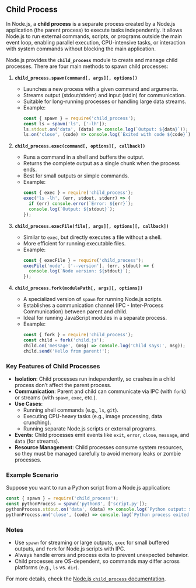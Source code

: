 ## Child Process
In Node.js, a **child process** is a separate process created by a Node.js application (the parent process) to execute tasks independently. It allows Node.js to run external commands, scripts, or programs outside the main event loop, enabling parallel execution, CPU-intensive tasks, or interaction with system commands without blocking the main application.

Node.js provides the **`child_process`** module to create and manage child processes. There are four main methods to spawn child processes:

1. **`child_process.spawn(command[, args][, options])`**
   - Launches a new process with a given command and arguments.
   - Streams output (stdout/stderr) and input (stdin) for communication.
   - Suitable for long-running processes or handling large data streams.
   - Example:
     ```javascript
     const { spawn } = require('child_process');
     const ls = spawn('ls', ['-lh']);
     ls.stdout.on('data', (data) => console.log(`Output: ${data}`));
     ls.on('close', (code) => console.log(`Exited with code ${code}`));
     ```

2. **`child_process.exec(command[, options][, callback])`**
   - Runs a command in a shell and buffers the output.
   - Returns the complete output as a single chunk when the process ends.
   - Best for small outputs or simple commands.
   - Example:
     ```javascript
     const { exec } = require('child_process');
     exec('ls -lh', (err, stdout, stderr) => {
       if (err) console.error(`Error: ${err}`);
       console.log(`Output: ${stdout}`);
     });
     ```

3. **`child_process.execFile(file[, args][, options][, callback])`**
   - Similar to `exec`, but directly executes a file without a shell.
   - More efficient for running executable files.
   - Example:
     ```javascript
     const { execFile } = require('child_process');
     execFile('node', ['--version'], (err, stdout) => {
       console.log(`Node version: ${stdout}`);
     });
     ```

4. **`child_process.fork(modulePath[, args][, options])`**
   - A specialized version of `spawn` for running Node.js scripts.
   - Establishes a communication channel (IPC - Inter-Process Communication) between parent and child.
   - Ideal for running JavaScript modules in a separate process.
   - Example:
     ```javascript
     const { fork } = require('child_process');
     const child = fork('child.js');
     child.on('message', (msg) => console.log('Child says:', msg));
     child.send('Hello from parent!');
     ```

### Key Features of Child Processes
- **Isolation**: Child processes run independently, so crashes in a child process don’t affect the parent process.
- **Communication**: Parent and child can communicate via IPC (with `fork`) or streams (with `spawn`, `exec`, etc.).
- **Use Cases**:
  - Running shell commands (e.g., `ls`, `git`).
  - Executing CPU-heavy tasks (e.g., image processing, data crunching).
  - Running separate Node.js scripts or external programs.
- **Events**: Child processes emit events like `exit`, `error`, `close`, `message`, and `data` (for streams).
- **Resource Management**: Child processes consume system resources, so they must be managed carefully to avoid memory leaks or zombie processes.

### Example Scenario
Suppose you want to run a Python script from a Node.js application:
```javascript
const { spawn } = require('child_process');
const pythonProcess = spawn('python3', ['script.py']);
pythonProcess.stdout.on('data', (data) => console.log(`Python output: ${data}`));
pythonProcess.on('close', (code) => console.log(`Python process exited with code ${code}`));
```

### Notes
- Use `spawn` for streaming or large outputs, `exec` for small buffered outputs, and `fork` for Node.js scripts with IPC.
- Always handle errors and process exits to prevent unexpected behavior.
- Child processes are OS-dependent, so commands may differ across platforms (e.g., `ls` vs. `dir`).

For more details, check the [Node.js `child_process` documentation](https://nodejs.org/api/child_process.html).